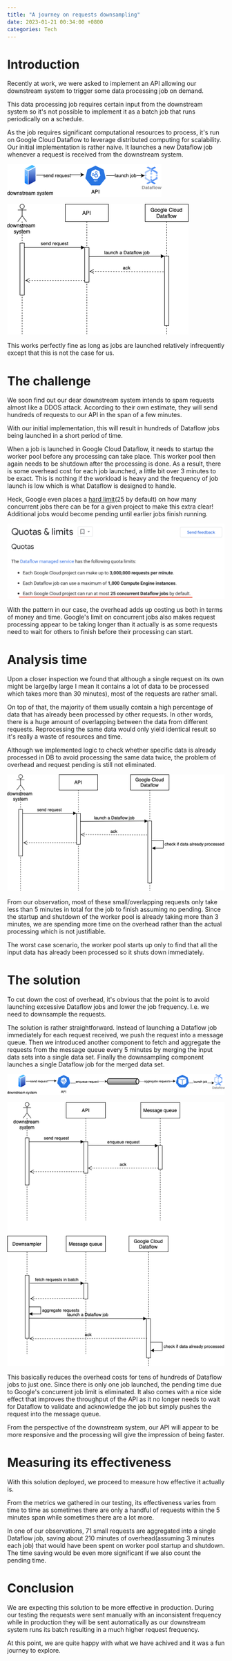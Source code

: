 ```yaml
---
title: "A journey on requests downsampling"
date: 2023-01-21 00:34:00 +0800
categories: Tech
---
```


# Introduction
Recently at work, we were asked to implement an API allowing our downstream system to trigger some data processing job on demand.

This data processing job requires certain input from the downstream system so it's not possible to implement it as a batch job that runs periodically on a schedule.

As the job requires significant computational resources to process, it's run on Google Cloud Dataflow to leverage distributed computing for scalability. Our initial implementation is rather naive. It launches a new Dataflow job whenever a request is received from the downstream system.

![initial_implementation_architecture](/assets/2023-01-20-A-journey-on-requests-downsampling/initial_implementation_architecture.drawio.png)

![initial_implementation](/assets/2023-01-20-A-journey-on-requests-downsampling/initial_implementation.drawio.png)

This works perfectly fine as long as jobs are launched relatively infrequently except that this is not the case for us.

# The challenge
We soon find out our dear downstream system intends to spam requests almost like a DDOS attack. According to their own estimate, they will send hundreds of requests to our API in the span of a few minutes.

With our initial implementation, this will result in hundreds of Dataflow jobs being launched in a short period of time.

When a job is launched in Google Cloud Dataflow, it needs to startup the worker pool before any processing can take place. This worker pool then again needs to be shutdown after the processing is done. As a result, there is some overhead cost for each job launched, a little bit over 3 minutes to be exact. This is nothing if the workload is heavy and the frequency of job launch is low which is what Dataflow is designed to handle. 

Heck, Google even places a [hard limit](https://cloud.google.com/dataflow/quotas)(25 by default) on how many concurrent jobs there can be for a given project to make this extra clear! Additional jobs would become pending until earlier jobs finish running.

![dataflow_limits](/assets/2023-01-20-A-journey-on-requests-downsampling/dataflow_limits.png)

With the pattern in our case, the overhead adds up costing us both in terms of money and time. Google's limit on concurrent jobs also makes request processing appear to be taking longer than it actually is as some requests need to wait for others to finish before their processing can start.

# Analysis time
Upon a closer inspection we found that although a single request on its own might be large(by large I mean it contains a lot of data to be processed which takes more than 30 minutes), most of the requests are rather small. 

On top of that, the majority of them usually contain a high percentage of data that has already been processed by other requests. In other words, there is a huge amount of overlapping between the data from different requests. Reprocessing the same data would only yield identical result so it's really a waste of resources and time. 

Although we implemented logic to check whether specific data is already processed in DB to avoid processing the same data twice, the problem of overhead and request pending is still not eliminated. 

![implementation_with_duplication_check](/assets/2023-01-20-A-journey-on-requests-downsampling/implementation_with_duplication_check.drawio.png)

From our observation, most of these small/overlapping requests only take less than 5 minutes in total for the job to finish assuming no pending. Since the startup and shutdown of the worker pool is already taking more than 3 minutes, we are spending more time on the overhead rather than the actual processing which is not justifiable. 

The worst case scenario, the worker pool starts up only to find that all the input data has already been processed so it shuts down immediately.

# The solution
To cut down the cost of overhead, it's obvious that the point is to avoid launching excessive Dataflow jobs and lower the job frequency. I.e. we need to downsample the requests.

The solution is rather straightforward. Instead of launching a Dataflow job immediately for each request received, we push the request into a message queue. Then we introduced another component to fetch and aggregate the requests from the message queue every 5 minutes by merging the input data sets into a single data set. Finally the downsampling component launches a single Dataflow job for the merged data set.

![implementation_with_downsampling_architecture](/assets/2023-01-20-A-journey-on-requests-downsampling/implementation_with_downsampling_architecture.drawio.png)

![implementation_with_downsampling](/assets/2023-01-20-A-journey-on-requests-downsampling/implementation_with_downsampling.drawio.png)

This basically reduces the overhead costs for tens of hundreds of Dataflow jobs to just one. Since there is only one job launched, the pending time due to Google's concurrent job limit is eliminated. It also comes with a nice side effect that improves the throughput of the API as it no longer needs to wait for Dataflow to validate and acknowledge the job but simply pushes the request into the message queue.

From the perspective of the downstream system, our API will appear to be more responsive and the processing will give the impression of being faster.

# Measuring its effectiveness
With this solution deployed, we proceed to measure how effective it actually is. 

From the metrics we gathered in our testing, its effectiveness varies from time to time as sometimes there are only a handful of requests within the 5 minutes span while sometimes there are a lot more. 

In one of our observations, 71 small requests are aggregated into a single Dataflow job, saving about 210 minutes of overhead(assuming 3 minutes each job) that would have been spent on worker pool startup and shutdown. The time saving would be even more significant if we also count the pending time. 

# Conclusion
We are expecting this solution to be more effective in production. During our testing the requests were sent manually with an inconsistent frequency while in production they will be sent automatically as our downstream system runs its batch resulting in a much higher request frequency.

At this point, we are quite happy with what we have achived and it was a fun journey to explore.